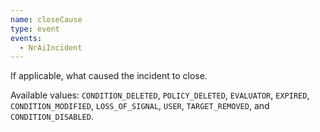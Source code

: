 ```yaml
---
name: closeCause
type: event
events:
  - NrAiIncident
---
```


If applicable, what caused the incident to close.

Available values: `CONDITION_DELETED`, `POLICY_DELETED`, `EVALUATOR`, `EXPIRED`, `CONDITION_MODIFIED`, `LOSS_OF_SIGNAL`, `USER`, `TARGET_REMOVED`, and `CONDITION_DISABLED`.